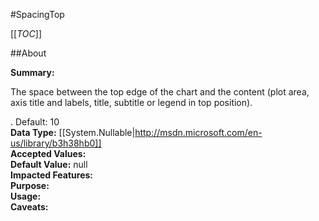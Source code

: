 #SpacingTop

[[_TOC_]]

##About

**Summary:** <p>The space between the top edge of the chart and the content (plot area, axis title and labels, title, subtitle or legend in top position).</p> . Default: 10   
**Data Type:** [[System.Nullable|http://msdn.microsoft.com/en-us/library/b3h38hb0]]  
**Accepted Values:**   
**Default Value:** null  
**Impacted Features:**   
**Purpose:**   
**Usage:**   
**Caveats:**   

